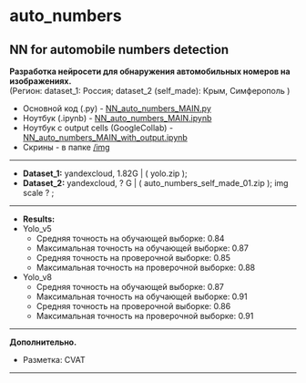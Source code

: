 # auto_numbers
NN for automobile numbers detection
------

**Разработка нейросети для обнаружения автомобильных номеров на изображениях.**  
(Регион: dataset_1: Россия; dataset_2 (self_made): Крым, Симферополь )

* Основной код (.py) - [NN_auto_numbers_MAIN.py](https://github.com/wwwmyroot/nn_auto_numbers/blob/main/NN_auto_numbers_MAIN.py)
* Ноутбук (.ipynb) - [NN_auto_numbers_MAIN.ipynb](https://github.com/wwwmyroot/nn_auto_numbers/blob/main/NN_auto_numbers_MAIN.ipynb)
* Ноутбук с output cells  (GoogleCollab) - [NN_auto_numbers_MAIN_with_output.ipynb](https://github.com/wwwmyroot/nn_auto_numbers/blob/main/NN_auto_numbers_MAIN_with_output.ipynb)
* Скрины - в папке [/img](https://github.com/wwwmyroot/nn_auto_numbers/tree/main/img)
-----

* **Dataset_1:** yandexcloud, 1.82G | ( yolo.zip );   
* **Dataset_2:** yandexcloud, ? G | ( auto_numbers_self_made_01.zip ); img scale ? ;  
-----

* **Results:**
* Yolo_v5
  - Средняя точность на обучающей выборке: 0.84
  - Максимальная точность на обучающей выборке: 0.87
  - Средняя точность на проверочной выборке: 0.85 
  - Максимальная точность на проверочной выборке: 0.88
* Yolo_v8
  - Средняя точность на обучающей выборке: 0.87
  - Максимальная точность на обучающей выборке: 0.91
  - Средняя точность на проверочной выборке: 0.86
  - Максимальная точность на проверочной выборке: 0.91
----- 

**Дополнительно.**

- Разметка: CVAT  
-----
